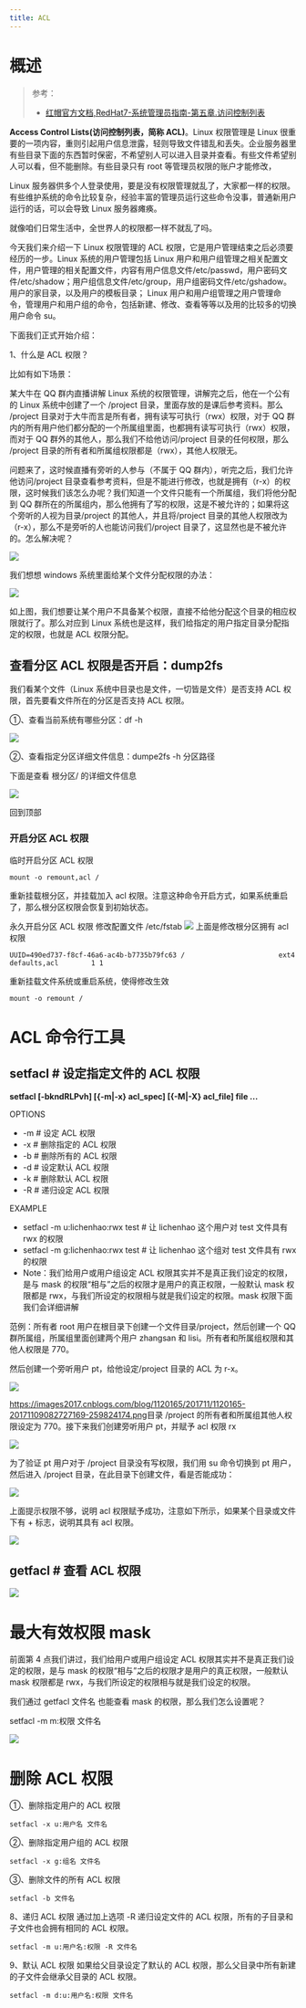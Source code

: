 ```yaml
---
title: ACL
---
```


# 概述

> 参考：
> - [红帽官方文档,RedHat7-系统管理员指南-第五章.访问控制列表](https://access.redhat.com/documentation/en-us/red_hat_enterprise_linux/7/html/system_administrators_guide/ch-access_control_lists)

**Access Control Lists(访问控制列表，简称 ACL)**。Linux 权限管理是 Linux 很重要的一项内容，重则引起用户信息泄露，轻则导致文件错乱和丢失。企业服务器里有些目录下面的东西暂时保密，不希望别人可以进入目录并查看。有些文件希望别人可以看，但不能删除。有些目录只有 root 等管理员权限的账户才能修改，

Linux 服务器供多个人登录使用，要是没有权限管理就乱了，大家都一样的权限。有些维护系统的命令比较复杂，经验丰富的管理员运行这些命令没事，普通新用户运行的话，可以会导致 Linux 服务器瘫痪。

就像咱们日常生活中，全世界人的权限都一样不就乱了吗。

今天我们来介绍一下 Linux 权限管理的 ACL 权限，它是用户管理结束之后必须要经历的一步。Linux 系统的用户管理包括 Linux 用户和用户组管理之相关配置文件，用户管理的相关配置文件，内容有用户信息文件/etc/passwd，用户密码文件/etc/shadow；用户组信息文件/etc/group，用户组密码文件/etc/gshadow。用户的家目录，以及用户的模板目录； Linux 用户和用户组管理之用户管理命令，管理用户和用户组的命令，包括新建、修改、查看等等以及用的比较多的切换用户命令 su。

下面我们正式开始介绍：

1、什么是 ACL 权限？

比如有如下场景：

某大牛在 QQ 群内直播讲解 Linux 系统的权限管理，讲解完之后，他在一个公有的 Linux 系统中创建了一个 /project 目录，里面存放的是课后参考资料。那么 /project 目录对于大牛而言是所有者，拥有读写可执行（rwx）权限，对于 QQ 群内的所有用户他们都分配的一个所属组里面，也都拥有读写可执行（rwx）权限，而对于 QQ 群外的其他人，那么我们不给他访问/project 目录的任何权限，那么 /project 目录的所有者和所属组权限都是（rwx），其他人权限无。

问题来了，这时候直播有旁听的人参与（不属于 QQ 群内），听完之后，我们允许他访问/project 目录查看参考资料，但是不能进行修改，也就是拥有（r-x）的权限，这时候我们该怎么办呢？我们知道一个文件只能有一个所属组，我们将他分配到 QQ 群所在的所属组内，那么他拥有了写的权限，这是不被允许的；如果将这个旁听的人视为目录/project 的其他人，并且将/project 目录的其他人权限改为（r-x），那么不是旁听的人也能访问我们/project 目录了，这显然也是不被允许的。怎么解决呢？

![](https://notes-learning.oss-cn-beijing.aliyuncs.com/wwngi2/1616166788266-55102010-3c01-4999-953f-5264545bba2a.png)

我们想想 windows 系统里面给某个文件分配权限的办法：

![](https://notes-learning.oss-cn-beijing.aliyuncs.com/wwngi2/1616166788426-4edff74a-9b30-43c9-a8c4-688c5ecadba2.png)

如上图，我们想要让某个用户不具备某个权限，直接不给他分配这个目录的相应权限就行了。那么对应到 Linux 系统也是这样，我们给指定的用户指定目录分配指定的权限，也就是 ACL 权限分配。

## 查看分区 ACL 权限是否开启：dump2fs

我们看某个文件（Linux 系统中目录也是文件，一切皆是文件）是否支持 ACL 权限，首先要看文件所在的分区是否支持 ACL 权限。

①、查看当前系统有哪些分区：df -h

![](https://notes-learning.oss-cn-beijing.aliyuncs.com/wwngi2/1616166788270-02fa6473-8187-498a-910b-641f376cd11c.png)

②、查看指定分区详细文件信息：dumpe2fs -h 分区路径

下面是查看 根分区/ 的详细文件信息

![](https://notes-learning.oss-cn-beijing.aliyuncs.com/wwngi2/1616166788208-6d15dfed-e275-4812-81cf-66f42bc9965b.png)

回到顶部

### 开启分区 ACL 权限

临时开启分区 ACL 权限

    mount -o remount,acl /

重新挂载根分区，并挂载加入 acl 权限。注意这种命令开启方式，如果系统重启了，那么根分区权限会恢复到初始状态。

永久开启分区 ACL 权限
修改配置文件 /etc/fstab
![](https://notes-learning.oss-cn-beijing.aliyuncs.com/wwngi2/1616166788212-4ba77fea-8a55-4639-bea6-6c3ef58096f2.png)
上面是修改根分区拥有 acl 权限

    UUID=490ed737-f8cf-46a6-ac4b-b7735b79fc63 /                       ext4    defaults,acl        1 1

重新挂载文件系统或重启系统，使得修改生效

    mount -o remount /

# ACL 命令行工具

## setfacl # 设定指定文件的 ACL 权限

**setfacl \[-bkndRLPvh] \[{-m|-x} acl_spec] \[{-M|-X} acl_file] file ...**

OPTIONS

- -m # 设定 ACL 权限
- -x # 删除指定的 ACL 权限
- -b # 删除所有的 ACL 权限
- -d # 设定默认 ACL 权限
- -k # 删除默认 ACL 权限
- -R # 递归设定 ACL 权限

EXAMPLE

- setfacl -m u:lichenhao:rwx test # 让 lichenhao 这个用户对 test 文件具有 rwx 的权限
- setfacl -m g:lichenhao:rwx test # 让 lichenhao 这个组对 test 文件具有 rwx 的权限
- Note：我们给用户或用户组设定 ACL 权限其实并不是真正我们设定的权限，是与 mask 的权限“相与”之后的权限才是用户的真正权限，一般默认 mask 权限都是 rwx，与我们所设定的权限相与就是我们设定的权限。mask 权限下面我们会详细讲解

范例：所有者 root 用户在根目录下创建一个文件目录/project，然后创建一个 QQ 群所属组，所属组里面创建两个用户 zhangsan 和 lisi。所有者和所属组权限和其他人权限是 770。

然后创建一个旁听用户 pt，给他设定/project 目录的 ACL 为 r-x。

![](https://notes-learning.oss-cn-beijing.aliyuncs.com/wwngi2/1616166788257-439056df-af1a-41c9-913f-cf18513209ba.png)

<https://images2017.cnblogs.com/blog/1120165/201711/1120165-20171109082727169-259824174.png>目录 /project 的所有者和所属组其他人权限设定为 770。接下来我们创建旁听用户 pt，并赋予 acl 权限 rx

![](https://notes-learning.oss-cn-beijing.aliyuncs.com/wwngi2/1616166788285-7a684555-e53d-4e5b-96e9-d560c49807f6.png)

为了验证 pt 用户对于 /project 目录没有写权限，我们用 su 命令切换到 pt 用户，然后进入 /project 目录，在此目录下创建文件，看是否能成功：

![](https://notes-learning.oss-cn-beijing.aliyuncs.com/wwngi2/1616166788260-060edb5b-0ca0-4ee1-a1e7-ba47fccd27a3.png)

上面提示权限不够，说明 acl 权限赋予成功，注意如下所示，如果某个目录或文件下有 + 标志，说明其具有 acl 权限。

![](https://notes-learning.oss-cn-beijing.aliyuncs.com/wwngi2/1616166788286-6baf14f4-02bd-4091-ab64-13c00e9040d3.png)

## getfacl # 查看 ACL 权限

![](https://notes-learning.oss-cn-beijing.aliyuncs.com/wwngi2/1616166788267-41d4fa26-0894-482f-8caa-90ad69c61a69.png)

# 最大有效权限 mask

前面第 4 点我们讲过，我们给用户或用户组设定 ACL 权限其实并不是真正我们设定的权限，是与 mask 的权限“相与”之后的权限才是用户的真正权限，一般默认 mask 权限都是 rwx，与我们所设定的权限相与就是我们设定的权限。

我们通过 getfacl 文件名 也能查看 mask 的权限，那么我们怎么设置呢？

setfacl -m m:权限 文件名

![](https://notes-learning.oss-cn-beijing.aliyuncs.com/wwngi2/1616166788276-cd39efa5-39ce-488d-96f4-9e9b658ceeb0.png)

# 删除 ACL 权限

①、删除指定用户的 ACL 权限

    setfacl -x u:用户名 文件名

②、删除指定用户组的 ACL 权限

    setfacl -x g:组名 文件名

③、删除文件的所有 ACL 权限

    setfacl -b 文件名

8、递归 ACL 权限
通过加上选项 -R 递归设定文件的 ACL 权限，所有的子目录和子文件也会拥有相同的 ACL 权限。

    setfacl -m u:用户名:权限 -R 文件名

9、默认 ACL 权限
如果给父目录设定了默认的 ACL 权限，那么父目录中所有新建的子文件会继承父目录的 ACL 权限。

    setfacl -m d:u:用户名:权限 文件名
